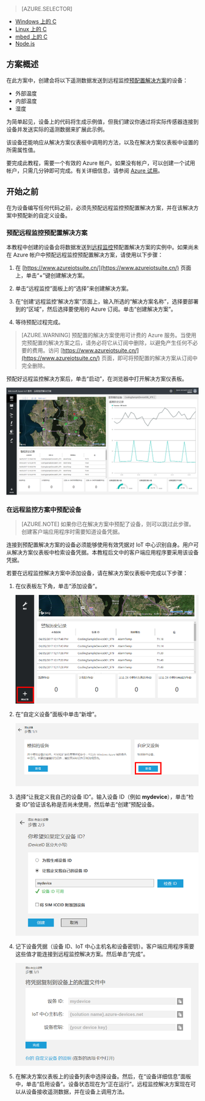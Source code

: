 > [AZURE.SELECTOR]
- [Windows 上的 C](/documentation/articles/iot-suite-connecting-devices/)
- [Linux 上的 C](/documentation/articles/iot-suite-connecting-devices-linux/)
- [mbed 上的 C](/documentation/articles/iot-suite-connecting-devices-mbed/)
- [Node.js](/documentation/articles/iot-suite-connecting-devices-node/)

## 方案概述
在此方案中，创建会将以下遥测数据发送到远程监控[预配置解决方案][lnk-what-are-preconfig-solutions]的设备：

- 外部温度
- 内部温度
- 湿度

为简单起见，设备上的代码将生成示例值，但我们建议你通过将实际传感器连接到设备并发送实际的遥测数据来扩展此示例。

该设备还能响应从解决方案仪表板中调用的方法，以及在解决方案仪表板中设置的所需属性值。

要完成此教程，需要一个有效的 Azure 帐户。如果没有帐户，可以创建一个试用帐户，只需几分钟即可完成。有关详细信息，请参阅 [Azure 试用][lnk-1rmb-trial]。

## 开始之前
在为设备编写任何代码之前，必须先预配远程监控预配置解决方案，并在该解决方案中预配新的自定义设备。

### 预配远程监控预配置解决方案
本教程中创建的设备会将数据发送到[远程监控][lnk-remote-monitoring]预配置解决方案的实例中。如果尚未在 Azure 帐户中预配远程监控预配置解决方案，请使用以下步骤：

1. 在 [https://www.azureiotsuite.cn/](https://www.azureiotsuite.cn/) 页面上，单击“+”键创建解决方案。

2. 单击“远程监控”面板上的“选择”来创建解决方案。
3. 在“创建‘远程监控’解决方案”页面上，输入所选的“解决方案名称”，选择要部署到的“区域”，然后选择要使用的 Azure 订阅。单击“创建解决方案”。

4. 等待预配过程完成。

> [AZURE.WARNING] 预配置的解决方案使用可计费的 Azure 服务。当使用完预配置的解决方案之后，请务必将它从订阅中删除，以避免产生任何不必要的费用。访问 [https://www.azureiotsuite.cn/](https://www.azureiotsuite.cn/) 页面，即可将预配置的解决方案从订阅中完全删除。

预配好远程监控解决方案后，单击“启动”，在浏览器中打开解决方案仪表板。

![解决方案仪表板][img-dashboard]  


### 在远程监控方案中预配设备

> [AZURE.NOTE] 如果你已在解决方案中预配了设备，则可以跳过此步骤。创建客户端应用程序时需要知道设备凭据。

连接到预配置解决方案的设备必须能够使用有效凭据对 IoT 中心识别自身。用户可从解决方案仪表板中检索设备凭据。本教程后文中的客户端应用程序要采用该设备凭据。

若要在远程监控解决方案中添加设备，请在解决方案仪表板中完成以下步骤：

1. 在仪表板左下角，单击“添加设备”。
   
    ![添加设备][1]  

2. 在“自定义设备”面板中单击“新增”。
   
    ![添加自定义设备][2]  

3. 选择“让我定义我自己的设备 ID”。输入设备 ID（例如 **mydevice**），单击“检查 ID”验证该名称是否尚未使用，然后单击“创建”预配设备。
   
    ![添加设备 ID][3]  

4. 记下设备凭据（设备 ID、IoT 中心主机名和设备密钥）。客户端应用程序需要这些值才能连接到远程监控解决方案。然后单击“完成”。
   
    ![查看设备凭据][4]  

5. 在解决方案仪表板上的设备列表中选择设备。然后，在“设备详细信息”面板中，单击“启用设备”。设备状态现在为“正在运行”。远程监控解决方案现在可以从设备接收遥测数据，并在设备上调用方法。

[img-dashboard]: ./media/iot-suite-selector-connecting/dashboard.png
[1]: ./media/iot-suite-selector-connecting/suite0.png
[2]: ./media/iot-suite-selector-connecting/suite1.png
[3]: ./media/iot-suite-selector-connecting/suite2.png
[4]: ./media/iot-suite-selector-connecting/suite3.png

[lnk-what-are-preconfig-solutions]: /documentation/articles/iot-suite-what-are-preconfigured-solutions/
[lnk-remote-monitoring]: /documentation/articles/iot-suite-remote-monitoring-sample-walkthrough/
[lnk-1rmb-trial]: /pricing/1rmb-trial/

<!---HONumber=Mooncake_0327_2017-->